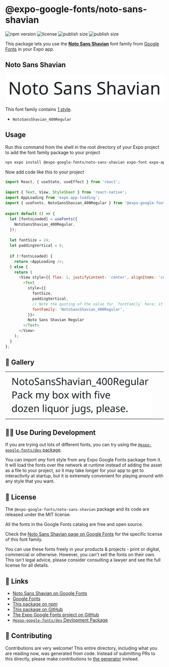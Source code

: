 # @expo-google-fonts/noto-sans-shavian

![npm version](https://flat.badgen.net/npm/v/@expo-google-fonts/noto-sans-shavian)
![license](https://flat.badgen.net/github/license/expo/google-fonts)
![publish size](https://flat.badgen.net/packagephobia/install/@expo-google-fonts/noto-sans-shavian)
![publish size](https://flat.badgen.net/packagephobia/publish/@expo-google-fonts/noto-sans-shavian)

This package lets you use the [**Noto Sans Shavian**](https://fonts.google.com/specimen/Noto+Sans+Shavian) font family from [Google Fonts](https://fonts.google.com/) in your Expo app.

## Noto Sans Shavian

![Noto Sans Shavian](./font-family.png)

This font family contains [1 style](#-gallery).

- `NotoSansShavian_400Regular`

## Usage

Run this command from the shell in the root directory of your Expo project to add the font family package to your project
```sh
npx expo install @expo-google-fonts/noto-sans-shavian expo-font expo-app-loading
```

Now add code like this to your project
```js
import React, { useState, useEffect } from 'react';

import { Text, View, StyleSheet } from 'react-native';
import AppLoading from 'expo-app-loading';
import { useFonts, NotoSansShavian_400Regular } from '@expo-google-fonts/noto-sans-shavian';

export default () => {
  let [fontsLoaded] = useFonts({
    NotoSansShavian_400Regular,
  });

  let fontSize = 24;
  let paddingVertical = 6;

  if (!fontsLoaded) {
    return <AppLoading />;
  } else {
    return (
      <View style={{ flex: 1, justifyContent: 'center', alignItems: 'center' }}>
        <Text
          style={{
            fontSize,
            paddingVertical,
            // Note the quoting of the value for `fontFamily` here; it expects a string!
            fontFamily: 'NotoSansShavian_400Regular',
          }}>
          Noto Sans Shavian Regular
        </Text>
      </View>
    );
  }
};

```

## 🔡 Gallery


||||
|-|-|-|
|![NotoSansShavian_400Regular](./NotoSansShavian_400Regular.ttf.png)||||


## 👩‍💻 Use During Development

If you are trying out lots of different fonts, you can try using the [`@expo-google-fonts/dev` package](https://github.com/expo/google-fonts/tree/master/font-packages/dev#readme).

You can import *any* font style from any Expo Google Fonts package from it. It will load the fonts
over the network at runtime instead of adding the asset as a file to your project, so it may take longer
for your app to get to interactivity at startup, but it is extremely convenient
for playing around with any style that you want.

## 📖 License

The `@expo-google-fonts/noto-sans-shavian` package and its code are released under the MIT license.

All the fonts in the Google Fonts catalog are free and open source.

Check the [Noto Sans Shavian page on Google Fonts](https://fonts.google.com/specimen/Noto+Sans+Shavian) for the specific license of this font family.

You can use these fonts freely in your products & projects - print or digital, commercial or otherwise. However, you can't sell the fonts on their own. This isn't legal advice, please consider consulting a lawyer and see the full license for all details.

## 🔗 Links

- [Noto Sans Shavian on Google Fonts](https://fonts.google.com/specimen/Noto+Sans+Shavian)
- [Google Fonts](https://fonts.google.com/)
- [This package on npm](https://www.npmjs.com/package/@expo-google-fonts/noto-sans-shavian)
- [This package on GitHub](https://github.com/expo/google-fonts/tree/master/font-packages/noto-sans-shavian)
- [The Expo Google Fonts project on GitHub](https://github.com/expo/google-fonts)
- [`@expo-google-fonts/dev` Devlopment Package](https://github.com/expo/google-fonts/tree/master/font-packages/dev)

## 🤝 Contributing

Contributions are very welcome! This entire directory, including what you are reading now, was generated from code. Instead of submitting PRs to this directly, please make contributions to [the generator](https://github.com/expo/google-fonts/tree/master/packages/generator) instead.
